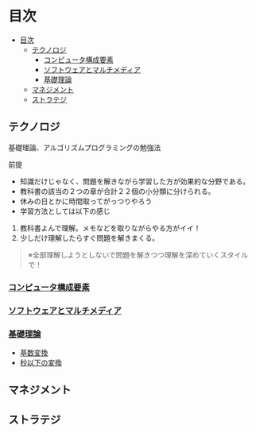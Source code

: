 # 目次

- [目次](#目次)
  - [テクノロジ](#テクノロジ)
    - [コンピュータ構成要素](#コンピュータ構成要素)
    - [ソフトウェアとマルチメディア](#ソフトウェアとマルチメディア)
    - [基礎理論](#基礎理論)
  - [マネジメント](#マネジメント)
  - [ストラテジ](#ストラテジ)

## テクノロジ
基礎理論、アルゴリズムプログラミングの勉強法

前提
- 知識だけじゃなく、問題を解きながら学習した方が効果的な分野である。
- 教科書の該当の２つの章が合計２２個の小分類に分けられる。
- 休みの日とかに時間取ってがっつりやろう
- 学習方法としては以下の感じ
1. 教科書よんで理解。メモなどを取りながらやる方がイイ！
2. 少しだけ理解したらすぐ問題を解きまくる。
> ※全部理解しようとしないで問題を解きつつ理解を深めていくスタイルで！

### [コンピュータ構成要素](./Technology/ComputerComponent.md)
### [ソフトウェアとマルチメディア](./Technology/SoftwareAndMultimedia.md)
### [基礎理論](./Technology/BasicTheory/BasicTheory.md)
- [基数変換](./Technology/BasicTheory/RadixConversion.md)
- [秒以下の変換](./Technology/BasicTheory/SecondsConversion.md)


## マネジメント

## ストラテジ
